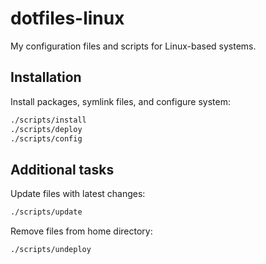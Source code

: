 # dotfiles-linux

My configuration files and scripts for Linux-based systems.

## Installation

Install packages, symlink files, and configure system:

```sh
./scripts/install
./scripts/deploy
./scripts/config
```

## Additional tasks

Update files with latest changes:

```sh
./scripts/update
```

Remove files from home directory:

```sh
./scripts/undeploy
```
